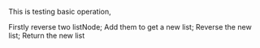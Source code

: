 
This is testing basic operation,

Firstly reverse two listNode;
Add them to get a new list;
Reverse the new list;
Return the new list

